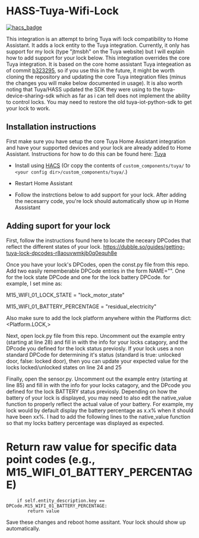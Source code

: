 # HASS-Tuya-Wifi-Lock

[![hacs_badge](https://img.shields.io/badge/HACS-Default-41BDF5.svg?style=for-the-badge)](https://github.com/hacs/integration)

This integration is an attempt to bring Tuya wifi lock compatibility to Home Assistant. It adds a lock entity to the Tuya integration. Currently, it only has support for my lock (type "jtmsbh" on the Tuya website) but I will explain how to add support for your lock below. This integration overrides the core Tuya integration. It is based on the core home assistant Tuya integeation as of commit [b323295](https://github.com/home-assistant/core/tree/b323295aa15ff6ac81e46b213a2f22440f0460de), so if you use this in the future, it might be worth cloning the repository and updating the core Tuya integration files (minus the changes you will make below documented in usage). It is also worth noting that Tuya/HASS updated the SDK they were using to the tuya-device-sharing-sdk which as far as i can tell does not implement the ability to control locks. You may need to restore the old tuya-iot-python-sdk to get your lock to work.

## Installation instructions

First make sure you have setup the core Tuya Home Assistant integration and have your supported devices and your lock are already added to Home Assistant. Instructions for how to do this can be found here: [Tuya](https://www.home-assistant.io/integrations/tuya/)

- Install using [HACS](https://hacs.xyz) (Or copy the contents of `custom_components/tuya/` to `<your config dir>/custom_components/tuya/`.)

- Restart Home Assistant

- Follow the instrctions below to add support for your lock. After adding the necesarry code, you're lock should automatically show up in Home Asssistant

## Adding suport for your lock
First, follow the instructions found here to locate the neceary DPCodes that reflect the different states of your lock. https://dubble.so/guides/getting-tuya-lock-dpcodes-r8aouvwmkjb0q0equh8e

Once you have your lock's DPCodes, open the const.py file from this repo. Add two easily rememberable DPCode entries in the form NAME="<DPcode>". One for the lock state DPCode and one for the lock battery DPCode. for example, I set mine as:

M15_WIFI_01_LOCK_STATE = "lock_motor_state"

M15_WIFI_01_BATTERY_PERCENTAGE = "residual_electricity"

Also make sure to add the lock platform anywhere within the Platforms dict: <Platform.LOCK,>

Next, open lock.py file from this repo. Uncomment out the example entry (starting at line 28) and fill in with the info for your locks catagory, and the DPcode you defined for the lock status previosly.
If your lock uses a non standard DPCode for determining it's status (standard is true: unlocked door, false: locked door), then you can update your expected value for the locks locked/unlocked states on line 24 and 25

Finally, open the sensor.py. Uncomment out the example entry (starting at line 85) and fill in with the info for your locks catagory, and the DPcode you defined for the lock BATTERY status previosly.
Depending on how the battery of your lock is displayed, you may need to also edit the native_value function to properly reflect the actual value of your battery. For example, my lock would by default display the battery percentage as x.x% when it should have been xx%. I had to add the following lines to the native_value function so that my locks battery percentage was displayed as expected.      

# Return raw value for specific data point codes (e.g., M15_WIFI_01_BATTERY_PERCENTAGE)
        if self.entity_description.key == DPCode.M15_WIFI_01_BATTERY_PERCENTAGE:
            return value 

Save these changes and reboot home assitant. Your lock should show up automatically. 
